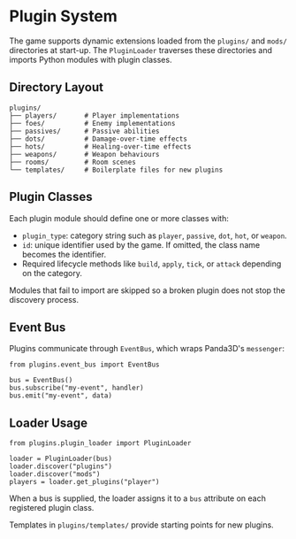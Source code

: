 # Plugin System

The game supports dynamic extensions loaded from the `plugins/` and `mods/`
directories at start-up. The `PluginLoader` traverses these directories and
imports Python modules with plugin classes.

## Directory Layout
```
plugins/
├── players/       # Player implementations
├── foes/          # Enemy implementations
├── passives/      # Passive abilities
├── dots/          # Damage-over-time effects
├── hots/          # Healing-over-time effects
├── weapons/       # Weapon behaviours
├── rooms/         # Room scenes
└── templates/     # Boilerplate files for new plugins
```

## Plugin Classes
Each plugin module should define one or more classes with:

- `plugin_type`: category string such as `player`, `passive`, `dot`, `hot`, or
  `weapon`.
- `id`: unique identifier used by the game. If omitted, the class name becomes
  the identifier.
- Required lifecycle methods like `build`, `apply`, `tick`, or `attack` depending
  on the category.

Modules that fail to import are skipped so a broken plugin does not stop the
discovery process.
 
## Event Bus
Plugins communicate through `EventBus`, which wraps Panda3D's `messenger`:

```
from plugins.event_bus import EventBus

bus = EventBus()
bus.subscribe("my-event", handler)
bus.emit("my-event", data)
```

## Loader Usage
```
from plugins.plugin_loader import PluginLoader

loader = PluginLoader(bus)
loader.discover("plugins")
loader.discover("mods")
players = loader.get_plugins("player")
```

When a bus is supplied, the loader assigns it to a `bus` attribute on each
registered plugin class.

Templates in `plugins/templates/` provide starting points for new plugins.
